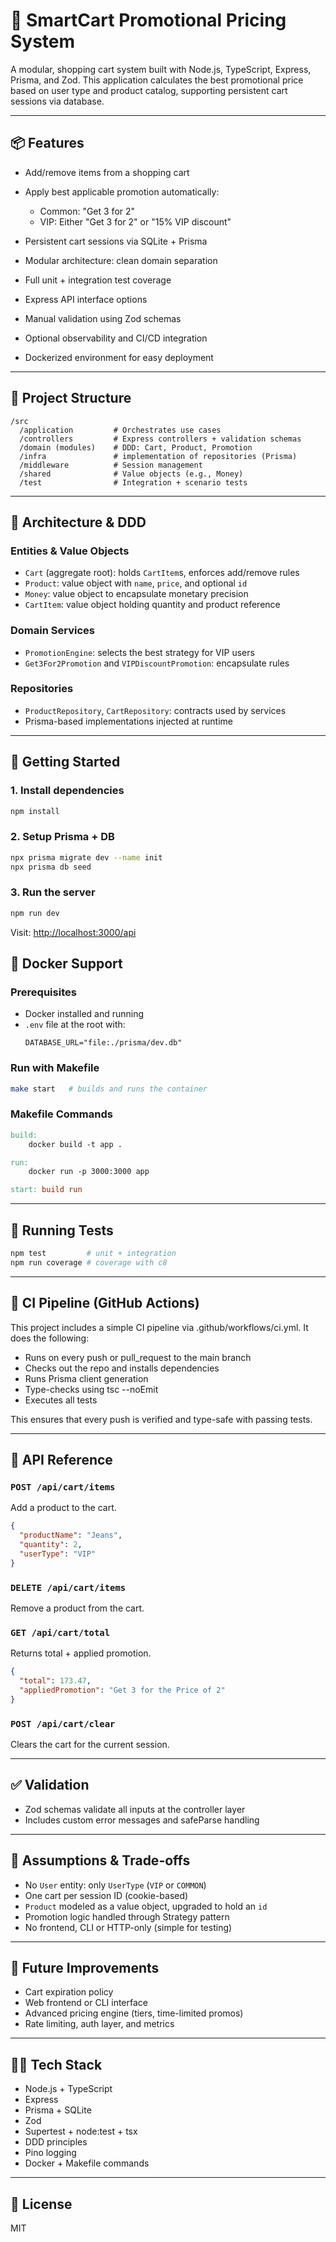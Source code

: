 # 🛒 SmartCart Promotional Pricing System

A modular, shopping cart system built with Node.js, TypeScript, Express, Prisma, and Zod. This application calculates the best promotional price based on user type and product catalog, supporting persistent cart sessions via database.

---

## 📦 Features

* Add/remove items from a shopping cart
* Apply best applicable promotion automatically:

  * Common: "Get 3 for 2"
  * VIP: Either "Get 3 for 2" or "15% VIP discount"
* Persistent cart sessions via SQLite + Prisma
* Modular architecture: clean domain separation
* Full unit + integration test coverage
* Express API interface options
* Manual validation using Zod schemas
* Optional observability and CI/CD integration
* Dockerized environment for easy deployment

---

## 📁 Project Structure

```
/src
  /application         # Orchestrates use cases
  /controllers         # Express controllers + validation schemas
  /domain (modules)    # DDD: Cart, Product, Promotion
  /infra               # implementation of repositories (Prisma)
  /middleware          # Session management
  /shared              # Value objects (e.g., Money)
  /test                # Integration + scenario tests
```

---

## 🧠 Architecture & DDD

### Entities & Value Objects

* `Cart` (aggregate root): holds `CartItem`s, enforces add/remove rules
* `Product`: value object with `name`, `price`, and optional `id`
* `Money`: value object to encapsulate monetary precision
* `CartItem`: value object holding quantity and product reference

### Domain Services

* `PromotionEngine`: selects the best strategy for VIP users
* `Get3For2Promotion` and `VIPDiscountPromotion`: encapsulate rules

### Repositories

* `ProductRepository`, `CartRepository`: contracts used by services
* Prisma-based implementations injected at runtime

---

## 🚀 Getting Started

### 1. Install dependencies

```bash
npm install
```

### 2. Setup Prisma + DB

```bash
npx prisma migrate dev --name init
npx prisma db seed
```

### 3. Run the server

```bash
npm run dev
```

Visit: [http://localhost:3000/api](http://localhost:3000/api)

## 🐳 Docker Support

### Prerequisites
- Docker installed and running
- `.env` file at the root with:
  ```env
  DATABASE_URL="file:./prisma/dev.db"
  ```

### Run with Makefile
```bash
make start   # builds and runs the container
```

### Makefile Commands
```Makefile
build:
	docker build -t app .

run:
	docker run -p 3000:3000 app

start: build run
```

---

## 🧪 Running Tests

```bash
npm test         # unit + integration
npm run coverage # coverage with c8
```
---

## 🔁 CI Pipeline (GitHub Actions)

This project includes a simple CI pipeline via .github/workflows/ci.yml. It does the following:
* Runs on every push or pull_request to the main branch
* Checks out the repo and installs dependencies
* Runs Prisma client generation
* Type-checks using tsc --noEmit
* Executes all tests

This ensures that every push is verified and type-safe with passing tests.

---

## 📡 API Reference

### `POST /api/cart/items`

Add a product to the cart.

```json
{
  "productName": "Jeans",
  "quantity": 2,
  "userType": "VIP"
}
```

### `DELETE /api/cart/items`

Remove a product from the cart.

### `GET /api/cart/total`

Returns total + applied promotion.

```json
{
  "total": 173.47,
  "appliedPromotion": "Get 3 for the Price of 2"
}
```

### `POST /api/cart/clear`

Clears the cart for the current session.

---

## ✅ Validation

* Zod schemas validate all inputs at the controller layer
* Includes custom error messages and safeParse handling

---

## 📌 Assumptions & Trade-offs

* No `User` entity: only `UserType` (`VIP` or `COMMON`)
* One cart per session ID (cookie-based)
* `Product` modeled as a value object, upgraded to hold an `id`
* Promotion logic handled through Strategy pattern
* No frontend, CLI or HTTP-only (simple for testing)

---

## 🧩 Future Improvements

* Cart expiration policy
* Web frontend or CLI interface
* Advanced pricing engine (tiers, time-limited promos)
* Rate limiting, auth layer, and metrics

---

## 🧑‍💻 Tech Stack

* Node.js + TypeScript
* Express
* Prisma + SQLite
* Zod
* Supertest + node\:test + tsx
* DDD principles
* Pino logging
* Docker + Makefile commands

---

## 🧼 License

MIT
